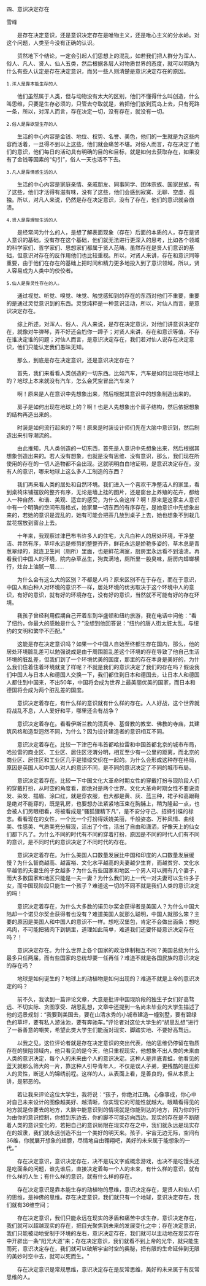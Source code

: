四、意识决定存在

雪峰


　　是存在决定意识，还是意识决定存在是唯物主义，还是唯心主义的分水岭。对这个问题，人类至今没有正确的认识。

　　贸然地下个结论，一定会引起人们思想上的混乱，如若我们把人群分为浑人、俗人、凡人、贤人、仙人五类，然后根据各层人对物质世界的态度，就可以明确为什么有些人认定是存在决定意识，而另一些人则清楚是意识决定存在的原因。


    1.浑人是靠本能生存的人

　　他们虽然属于人类，但与动物没有太大的区别，他们不懂得什么叫创造，什么叫思维，只要是生存必须的，只管去夺取就是，若把他们放到荒岛上去，只有死路一条，所以，对浑人而言，存在决定一切，没有存在，就没有一切。


    2.俗人是靠欲望生存的人

　　生活的中心内容是金钱、地位、权势、名誉、美色，他们的一生就是为这些内容而活着，一旦得不到以上这些，他们就会痛苦不堪。对俗人而言，存在决定了他们的意识，他们每日的活动具有明确的目的和目标，就是如何去获取存在，如果没有了金钱等因素的“勾引”，俗人一天也活不下去。


    3.凡人是靠情感生活的人

　　生活的中心内容是家庭亲情、亲戚朋友、同事同学、团体宗族、国家民族，有了这些，他们才活得有滋有味，没有了这些，他们会感到寂寞、无聊、空虚、孤独。所以，对凡人来说，仍然是存在决定意识，没有了存在，他们的意识就会崩溃。


    4.贤人是靠理智生活的人

　　是经常问为什么的人，是想了解表面现象（存在）后面的本质的人，存在是贤人意识的基础，没有存在这个基础，他们就无法进行更深入的思考，比如各个领域的科学家们、哲学家们、思想家们都属于贤人范畴。虽然存在是贤人们意识的基础，但意识对存在的反作用他们也比较重视。所以，对贤人来讲，存在和意识同等重要，由于他们在存在的基础上把时间和精力更多地投入到了意识领域，所以，贤人容易成为人类中的佼佼者。


    5.仙人是靠灵性存在的人。

　　通过视觉、听觉、嗅觉、味觉、触觉感知到的存在的东西对他们不重要，重要的是通过灵觉意识到的东西。灵觉纯粹是一种意识活动，所以，对仙人而言，是意识决定存在。

　　综上所述，对浑人、俗人、凡人来说，是存在决定意识，对他们讲意识决定存在，就像对牛弹琴，弄不好还会尥你一蹄子；对贤人来讲，存在和意识等值，不存在谁决定谁的问题；对仙人而言，是意识决定存在，我们若对仙人说存在决定意识，他们只能认定我们愚昧无知。

　　那么，到底是存在决定意识，还是意识决定存在？

　　首先，我们来看看人类创造的一切东西。比如汽车，汽车是如何出现在地球上的？地球上本来就没有汽车，怎么会凭空冒出汽车来？

　　啊！原来是人在意识中先想象出来，然后根据其意识中的想象制造出来的。

　　房子是如何出现在地球上的？啊！也是人先想象出个房子结构，然后依据想象的结构再造出来的。

　　时装是如何流行起来的？啊！原来是时装设计师们先在大脑中意识到，然后制造出来引导潮流的。

　　由此推知，凡人类创造的一切东西，首先是人意识中先想象出来，然后根据其想象创造出来的。若人没有想象，也就是没有思维、没有意识，那么，我们现在所使用的存在的一切人造物都不会出现。这就明明白白地证明，是意识决定存在。没有人的意识，哪来地球上这么多人工制造的东西？

　　我们再来看人类的居处和自然环境。我们进入一个喜欢干净整洁人的家里，看到桌椅床铺摆放的整齐有序，无论是墙上挂的图片，还是窗台上养殖的花卉，都给人一种自然、和谐、美观、适宜的感受，为什么会这样？啊！原来是这家主人意识中有一个明确的空间布局格式，她家里一切东西的有序存在，是她意识中先想象出来的，若她的意识是混乱的，她有可能会把茶几放到桌子上去，她也想象不到栽几盆花摆放到窗台上去。

　　十年来，我观察过津巴布韦许多人的住宅，大凡白种人的居处环境，干净整洁、井然有序，草坪永远是修剪的整整齐齐，鲜花永远是娇艳多姿的，草木总是青葱翠绿的，就连卫生间（厕所）里面，也是鲜花满室，厨房里永远看不到油渍。再看我们中国人的环境，院内杂草丛生，狗粪满地，厕所里一股臭味，厨房内蟑螂横行，灶台上油腻一层……

　　为什么会有这么大的区别？不都是人吗？原来区别不在于存在，而在于意识，中国人和白种人对环境的意识不一样，居处环境的优劣取决于这个环境中人的意识，有好的意识，就有好的环境存在，没有好的意识，当然就不可能有好的存在环境。

　　我孩子曾经利用假期自己开着车到华盛顿和纽约旅游，我在电话中问他：“看了纽约，你最大的感触是什么？”没想到他回答说：“纽约的唐人街太脏太乱，与纽约的文明和繁华不匹配。”

　　这能是存在决定意识吗？如果一个中国人自始至终都生存在国内，那么，他的居处环境脏乱差可以勉强说成是由于周围脏乱差这个环境的存在导致了他自己生活环境的脏乱差，但我们到了一个环境优美的国度，那里的存在本身是美好的，为什么我们住着住着环境就变了样呢？不就是我们的意识决定了我们的存在吗？假设我们中国人与日本人和德国人交换一下，我们都住到日本和德国去，让日本人和德国人都住到中国来，不出50年，中国将会成为世界上最美丽优美的国家，而日本和德国将会成为两个脏乱差的国度。

　　意识决定着存在，有什么样的意识就有什么样的存在。人人好战，这个世界就将战乱不息，人人爱好和平，哪里还会有战争？

　　意识决定着存在。看看伊斯兰教的清真寺、基督教的教堂、佛教的寺庙，其建筑风格和造型迥然不同，为什么？因为设计建造者的意识相互不同。

　　意识决定着存在。比较一下津巴布韦首都哈拉雷和中国首都北京的城市布局，哈拉雷的商业区、工业区、居住区泾渭分明，相互至少有一公里的距离，而北京的商业区、居住区和工业区几乎是错综交织在一起的。为什么会形成这种存在格局，原因是英国人和中国人对人的意识不同，是不同的意识决定了不同的城市布局。

　　意识决定着存在。比较一下中国文化大革命时期女性的穿戴打扮与现阶段人们的穿戴打扮，从时空的角度看，那绝对是两个世界。文化大革命时期女性不要说烫发、染发、描眉、涂口红，就是穿衣服，也大都是黄、灰、蓝三种，裙子和高跟鞋是绝对不能穿的，既是乳房，也要想办法紧紧地压束在胸脯上，稍为隆起一点，也会被人们另眼相看，将被看成是“骚狐狸精下凡”，是不安分守己、招蜂引蝶的标志。看看现在的女性，一个比一个打扮得妖娆美丽，千般姿态、万种风情、曲线美、性感美、气质美充分展现，活出了个性，活出了自由和潇洒，好像天上的仙女们都下凡了。为什么不同的时代有不同的穿着打扮，原因是不同的时代人们有不同的意识，是不同时代的意识决定了不同时代的存在。

　　意识决定着存在。为什么美国人口数量发展比中国和印度的人口数量发展缓慢？为什么智商越高、越富裕、文化水平越高的夫妻越少生育，而越贫穷、文化水平越低的夫妻生的子女越多？为什么有些国家和地区一个男人可以拥有几个妻子，而大多数国家和地区只能是一夫一妻？为什么我们的上一代一对夫妻可以生许多子女，而中国现阶段只能生一个孩子？难道这一切的不同不就是我们人类的意识决定的吗！

　　意识决定着存在，为什么大多数的诺贝尔奖金获得者是美国人？为什么中国大陆却一个诺贝尔奖金获得者也没有？难道美国人就那么聪明，中国人就那么笨？主要的原因是美国人和中国人的意识不一样。想吃汉堡包，肯定不会做出面条；想吃鸡肉，不可能把猪肉下到锅里，道理如此简单，难道我们还要怀疑意识决定存在吗？！

　　意识决定存在。为什么世界上各个国家的政治体制相互不同？美国总统为什么最多只任两届，而有些国家的总统却要一任再任？难道不就是各国民族的意识决定的存在吗？

　　地球是如何诞生的？地球上的动植物是如何出现的？难道不就是上帝的意识决定的吗？

　　前不久，我读到一篇评论文章，大意是批评中国现阶段的独生子女们好高骛远、不切实际、贪图享受、胡思乱想，文章中还提到一名尚未毕业的大学生描述了他的远景规划：“我要到美国去，要在山清水秀的小城市建造一幢别墅，要有碧绿色的草坪，要有私人游泳池，要有奔驰车。”评论者对这位大学生的“胡思乱想”进行了一番善意的嘲笑，希望此类大学生们能面对现实、脚踏实地、不要好高骛远。

　　以我之见，这位评论者就是存在决定意识的突出代表，他的思维仍停留在物质存在的狭隘领域内，他只看见的是今天，他只重视现实，他想象不出人类的未来由人类的意识决定，每个人的未来由个人的意识决定。这种人是井底青蛙，他看见的蓝天就那么筛大的一片，靠这种人引导青年人，不仅是误人子弟，更残酷的是压抑人的灵性，断送人的锦绣前程。这样的人，从表面上看，是善良的，但从本质上讲，是邪恶的。

　　若让我来评论这位大学生，我将说：“孩子，你绝对正确。心像事成，你心中对自己未来设计的图像越美好、越清晰，你实现它的可能性就越大。眼睛看得见的地方就是你要去的地方，大脑中能意识到的情境就是你能到达的地方，因为你的行为由你的意识控制，你想到东边去，你的脚不可能迈向西边。现实的存在是不断随着人类的意识变化的，若把自己的意识局限在现实存在之中，我们就永远是现实存在的奴隶，我们就永远创造不出一个美好的明天来。孩子，宇宙无边无际，空间有36维，你就展开想象的翅膀，尽情地自由翱翔吧，美好的未来属于能想象的一代。”

　　存在决定意识，意识决定存在，决不是玩文字或概念游戏，也决不是吃馒头还是吃面条的问题，谁先谁后，直接决定着每一个人的未来，有什么样的意识，就有什么样的人生；有什么样的意识，就有什么样的存在。

　　存在决定意识是靠本能生存的动植物的思维，意识决定存在，是贤人和仙人们的思维，是神佛的思维。存在决定意识，我们就只有一个地球，意识决定存在，我们就有36维空间；

　　存在决定意识，我们只能永远在现实的矛盾和痛苦中求生存，意识决定存在，我们就可以超越现实的存在，把目光聚焦到未来的发展变化之中；存在决定意识，我们只能被动地受制于环境的左右，意识决定存在，我们就可以主动地在现实存在中开辟出一条“阳光大道”来；存在决定意识，我们就看不到上帝的光华，就只能生而死，意识决定存在，我们就可以破解宇宙时空的奥秘，把有限的生命延伸到无限的美妙时空中去，就可以死而生。"

　　存在决定意识是常规思维，意识决定存在是反常思维，美好的未来属于有反常思维的人。



